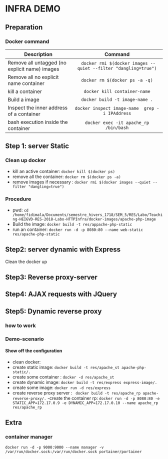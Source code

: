 # INFRA DEMO

## Preparation
### Docker command



| Description                         |            Command  |
| -------------------------------------------|:------------------:|
| Remove all untagged (no explicit name) images  | ` docker rmi $(docker images --quiet --filter "dangling=true")` |
|  Remove all no explicit name container   |  `docker rm $(docker ps -a -q)` |
|  kill a container    |  `docker kill container-name` |
|  Build a image  |  `docker build -t image-name .` |
|  Inspect the inner address of a container  |  `docker inspect image-name  grep -i IPAddress` |
| bash execution inside the container | `docker exec -it apache_rp /bin/bash`|



## Step 1: server Static
### Clean up docker
- kill an active container: `docker kill $(docker ps)`
- remove all the container: `docker rm $(docker ps -a)`
- remove images if necessary : `docker rmi $(docker images --quiet --filter "dangling=true")`


### Procedure
- pwd: `cd /home/fidimala/Documents/semestre_hivers_1718/SEM_5/RES/Labo/Teaching-HEIGVD-RES-2018-Labo-HTTPInfra/docker-images/apache-php-image`
- Build the image:    `docker build -t res/appache-php-static`
- run an container: `docker run -d -p 8080:80 --name web-static res/apache-php-static`


## Step2: server dynamic with Express
Clean the docker up


## Step3: Reverse proxy-server

## Step4: AJAX requests with JQuery

## Step5: Dynamic reverse proxy
### how to work


### Demo-scenario
#### Show off the configuration
- clean docker:
- create static image: `docker build -t res/apache_st apache-php-static/.`
- create some container : `docker -d res/apache_st`
- create dynamic image: `docker build -t res/express express-image/.`
- create some image: `docker run -d res/express`
- create reverse proxy server : ` docker build -t res/apache_rp apache-reverse-proxy/.`
-create the container rp: `docker run -d -p 8080:80 -e STATIC_APP=172.17.0.9 -e DYNAMIC_APP=172.17.0.10 --name apache_rp res/apache_rp`


## Extra
### container manager
`docker run -d -p 9000:9000 --name manager -v /var/run/docker.sock:/var/run/docker.sock portainer/portainer`
